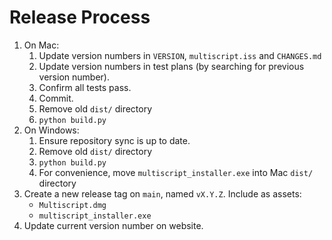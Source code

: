 # Release Process

  1. On Mac:
     1. Update version numbers in `VERSION`, `multiscript.iss` and `CHANGES.md`
     1. Update version numbers in test plans (by searching for previous version number).
     1. Confirm all tests pass.
     1. Commit.
     1. Remove old `dist/` directory
     1. `python build.py`
  1. On Windows:
     1. Ensure repository sync is up to date.
     1. Remove old `dist/` directory
     1. `python build.py`
     1. For convenience, move `multiscript_installer.exe` into Mac `dist/` directory
  1. Create a new release tag on `main`, named `vX.Y.Z`. Include as assets:
     - `Multiscript.dmg`
     - `multiscript_installer.exe`
  1. Update current version number on website.
